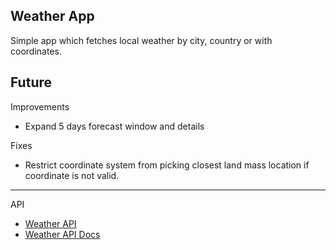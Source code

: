 ## Weather App

Simple app which fetches local weather by city, country or with coordinates.

Future
---
Improvements
- Expand 5 days forecast window and details

Fixes
- Restrict coordinate system from picking closest land mass location if coordinate is not valid.

---
API
- [Weather API](https://www.weatherapi.com/)
- [Weather API Docs](https://www.weatherapi.com/docs/)

